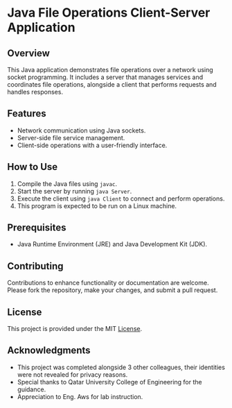 # Java File Operations Client-Server Application

## Overview
This Java application demonstrates file operations over a network using socket programming. It includes a server that manages services and coordinates file operations, alongside a client that performs requests and handles responses.

## Features
- Network communication using Java sockets.
- Server-side file service management.
- Client-side operations with a user-friendly interface.

## How to Use
1. Compile the Java files using `javac`.
2. Start the server by running `java Server`.
3. Execute the client using `java Client` to connect and perform operations.
4. This program is expected to be run on a Linux machine.

## Prerequisites
- Java Runtime Environment (JRE) and Java Development Kit (JDK).

## Contributing
Contributions to enhance functionality or documentation are welcome. Please fork the repository, make your changes, and submit a pull request.

## License
This project is provided under the MIT [License](LICENSE).

## Acknowledgments
- This project was completed alongside 3 other colleagues, their identities were not revealed for privacy reasons.
- Special thanks to Qatar University College of Engineering for the guidance.
- Appreciation to Eng. Aws for lab instruction.
